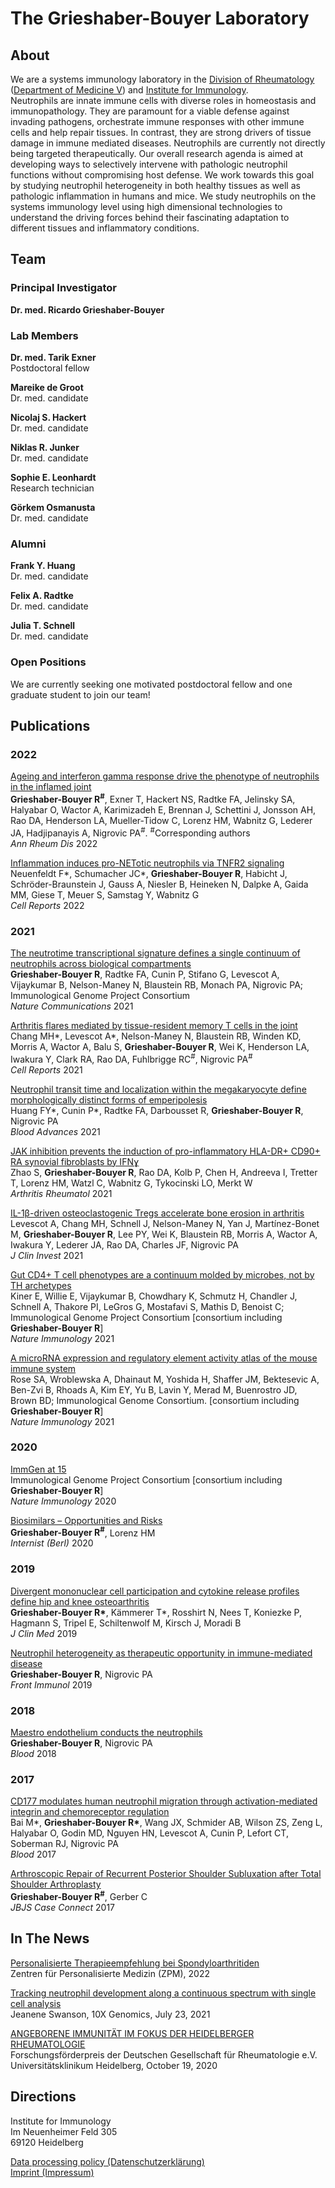 # The Grieshaber-Bouyer Laboratory

## About
We are a systems immunology laboratory in the [Division of Rheumatology](https://www.klinikum.uni-heidelberg.de/kliniken-institute/kliniken/zentrum-fuer-innere-medizin-krehl-klinik/innere-medizin-v-haematologie-onkologie-und-rheumatologie/behandlungsspektrum/rheumatologie) ([Department of Medicine V](https://www.klinikum.uni-heidelberg.de/kliniken-institute/kliniken/zentrum-fuer-innere-medizin-krehl-klinik/innere-medizin-v-haematologie-onkologie-und-rheumatologie)) and [Institute for Immunology](https://www.klinikum.uni-heidelberg.de/immunologie/willkommen).  
Neutrophils are innate immune cells with diverse roles in homeostasis and immunopathology. They are paramount for a viable defense against invading pathogens, orchestrate immune responses with other immune cells and help repair tissues. In contrast, they are strong drivers of tissue damage in immune mediated diseases. Neutrophils are currently not directly being targeted therapeutically. Our overall research agenda is aimed at developing ways to selectively intervene with pathologic neutrophil functions without compromising host defense. We work towards this goal by studying neutrophil heterogeneity in both healthy tissues as well as pathologic inflammation in humans and mice. We study neutrophils on the systems immunology level using high dimensional technologies to understand the driving forces behind their fascinating adaptation to different tissues and inflammatory conditions.

## Team

### Principal Investigator

**Dr. med. Ricardo Grieshaber-Bouyer**  

### Lab Members

**Dr. med. Tarik Exner**  
Postdoctoral fellow  

**Mareike de Groot**  
Dr. med. candidate

**Nicolaj S. Hackert**  
Dr. med. candidate

**Niklas R. Junker**  
Dr. med. candidate

**Sophie E. Leonhardt**  
Research technician

**Görkem Osmanusta**  
Dr. med. candidate


### Alumni

**Frank Y. Huang**  
Dr. med. candidate

**Felix A. Radtke**  
Dr. med. candidate

**Julia T. Schnell**  
Dr. med. candidate

### Open Positions
We are currently seeking one motivated postdoctoral fellow and one graduate student to join our team!

## Publications

### 2022

[Ageing and interferon gamma response drive the phenotype of neutrophils in the inflamed joint](https://doi.org/10.1136/annrheumdis-2021-221866)  
**Grieshaber-Bouyer R<sup>#</sup>**, Exner T, Hackert NS, Radtke FA, Jelinsky SA, Halyabar O, Wactor A, Karimizadeh E, Brennan J, Schettini J, Jonsson AH, Rao DA, Henderson LA, Mueller-Tidow C, Lorenz HM, Wabnitz G, Lederer JA, Hadjipanayis A, Nigrovic PA<sup>#</sup>. <sup>#</sup>Corresponding authors  
_Ann Rheum Dis_ 2022

[Inflammation induces pro-NETotic neutrophils via TNFR2 signaling](https://doi.org/10.1016/j.celrep.2022.110710)  
Neuenfeldt F\*, Schumacher JC\*, **Grieshaber-Bouyer R**, Habicht J, Schröder-Braunstein J, Gauss A, Niesler B, Heineken N, Dalpke A, Gaida MM, Giese T, Meuer S, Samstag Y, Wabnitz G  
_Cell Reports_ 2022


### 2021

[The neutrotime transcriptional signature defines a single continuum of neutrophils across biological compartments](https://doi.org/10.1038/s41467-021-22973-9)  
**Grieshaber-Bouyer R**, Radtke FA, Cunin P, Stifano G, Levescot A, Vijaykumar B, Nelson-Maney N, Blaustein RB, Monach PA, Nigrovic PA; Immunological Genome Project Consortium  
_Nature Communications_ 2021

[Arthritis flares mediated by tissue-resident memory T cells in the joint](https://doi.org/10.1016/j.celrep.2021.109902)  
Chang MH\*, Levescot A\*, Nelson-Maney N, Blaustein RB, Winden KD, Morris A, Wactor A, Balu S, **Grieshaber-Bouyer R**, Wei K, Henderson LA, Iwakura Y, Clark RA, Rao DA, Fuhlbrigge RC<sup>#</sup>, Nigrovic PA<sup>#</sup>  
_Cell Reports_ 2021

[Neutrophil transit time and localization within the megakaryocyte define morphologically distinct forms of emperipolesis](https://doi.org/10.1182/bloodadvances.2021005097)  
Huang FY\*, Cunin P\*, Radtke FA, Darbousset R, **Grieshaber-Bouyer R**, Nigrovic PA  
_Blood Advances_ 2021

[JAK inhibition prevents the induction of pro-inflammatory HLA-DR+ CD90+ RA synovial fibroblasts by IFNɣ](https://doi.org/10.1002/art.41958)  
Zhao S, **Grieshaber-Bouyer R**, Rao DA, Kolb P, Chen H, Andreeva I, Tretter T, Lorenz HM, Watzl C, Wabnitz G, Tykocinski LO, Merkt W  
_Arthritis Rheumatol_ 2021

[IL-1β-driven osteoclastogenic Tregs accelerate bone erosion in arthritis](https://doi.org/10.1172/JCI141008)  
Levescot A, Chang MH, Schnell J, Nelson-Maney N, Yan J, Martínez-Bonet M, **Grieshaber-Bouyer R**, Lee PY, Wei K, Blaustein RB, Morris A, Wactor A, Iwakura Y, Lederer JA, Rao DA, Charles JF, Nigrovic PA  
_J Clin Invest_ 2021

[Gut CD4+ T cell phenotypes are a continuum molded by microbes, not by TH archetypes](https://doi.org/10.1038/s41590-020-00836-7)  
Kiner E, Willie E, Vijaykumar B, Chowdhary K, Schmutz H, Chandler J, Schnell A, Thakore PI, LeGros G, Mostafavi S, Mathis D, Benoist C; Immunological Genome Project Consortium [consortium including **Grieshaber-Bouyer R**]  
_Nature Immunology_ 2021

[A microRNA expression and regulatory element activity atlas of the mouse immune system](https://doi.org/10.1038/s41590-021-00944-y)  
Rose SA, Wroblewska A, Dhainaut M, Yoshida H, Shaffer JM, Bektesevic A, Ben-Zvi B, Rhoads A, Kim EY, Yu B, Lavin Y, Merad M, Buenrostro JD, Brown BD; Immunological Genome Consortium. [consortium including **Grieshaber-Bouyer R**]  
_Nature Immunology_ 2021


### 2020

[ImmGen at 15](https://doi.org/10.1038/s41590-020-0687-4)  
Immunological Genome Project Consortium [consortium including **Grieshaber-Bouyer R**]  
_Nature Immunology_ 2020

[Biosimilars – Opportunities and Risks](https://doi.org/10.1007/s00108-020-00784-2)  
**Grieshaber-Bouyer R<sup>#</sup>**, Lorenz HM  
_Internist (Berl)_ 2020

### 2019

[Divergent mononuclear cell participation and cytokine release profiles define hip and knee osteoarthritis](https://doi.org/10.3390/jcm8101631)  
**Grieshaber-Bouyer R\***, Kämmerer T\*, Rosshirt N, Nees T, Koniezke P, Hagmann S, Tripel E, Schiltenwolf M, Kirsch J, Moradi B  
_J Clin Med_ 2019

[Neutrophil heterogeneity as therapeutic opportunity in immune-mediated disease](https://doi.org/10.3389/fimmu.2019.00346)  
**Grieshaber-Bouyer R**, Nigrovic PA  
_Front Immunol_ 2019


### 2018

[Maestro endothelium conducts the neutrophils](https://doi.org/10.1182/blood-2018-09-872085)  
**Grieshaber-Bouyer R**, Nigrovic PA  
_Blood_ 2018


### 2017

[CD177 modulates human neutrophil migration through activation-mediated integrin and chemoreceptor regulation](https://doi.org/10.1182/blood-2017-03-768507)  
Bai M\*, **Grieshaber-Bouyer R\***, Wang JX, Schmider AB, Wilson ZS, Zeng L, Halyabar O, Godin MD, Nguyen HN, Levescot A, Cunin P, Lefort CT, Soberman RJ, Nigrovic PA  
_Blood_ 2017

[Arthroscopic Repair of Recurrent Posterior Shoulder Subluxation after Total Shoulder Arthroplasty](https://doi.org/10.2106/JBJS.CC.17.00048)  
**Grieshaber-Bouyer R<sup>#</sup>**, Gerber C  
_JBJS Case Connect_ 2017


## In The News

[Personalisierte Therapieempfehlung bei Spondyloarthritiden](https://zpm-verbund.de/de/forschung/projekte/19-personalisierte-therapieempfehlung-bei-spondyloarthritiden)  
Zentren für Personalisierte Medizin (ZPM), 2022

[Tracking neutrophil development along a continuous spectrum with single cell analysis](https://www.10xgenomics.com/blog/tracking-neutrophil-development-along-a-continuous-spectrum-with-single-cell-analysis)  
Jeanene Swanson, 10X Genomics, July 23, 2021

[ANGEBORENE IMMUNITÄT IM FOKUS DER HEIDELBERGER RHEUMATOLOGIE](https://www.klinikum.uni-heidelberg.de/newsroom/angeborene-immunitaet-im-fokus-der-heidelberger-rheumatologie/)  
Forschungsförderpreis der Deutschen Gesellschaft für Rheumatologie e.V.
Universitätsklinikum Heidelberg, October 19, 2020


## Directions
Institute for Immunology  
Im Neuenheimer Feld 305  
69120 Heidelberg

[Data processing policy (Datenschutzerklärung)](https://www.heidelberg-university-hospital.com/data-protection-policy)  
[Imprint (Impressum)](https://www.heidelberg-university-hospital.com/imprint)
